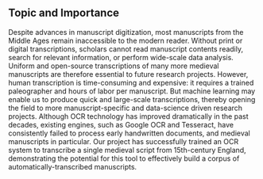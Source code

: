 ## Topic and Importance

Despite advances in manuscript digitization, most manuscripts from the Middle Ages remain inaccessible to the modern reader. Without print or digital transcriptions, scholars cannot read manuscript contents readily, search for relevant information, or perform wide-scale data analysis. Uniform and open-source transcriptions of many more medieval manuscripts are therefore essential to future research projects. However, human transcription is time-consuming and expensive: it requires a trained paleographer and hours of labor per manuscript. But machine learning may enable us to produce quick and large-scale transcriptions, thereby opening the field to more manuscript-specific and data-science driven research projects. Although OCR technology has improved dramatically in the past decades, existing engines, such as Google OCR and Tesseract, have consistently failed to process early handwritten documents, and medieval manuscripts in particular. Our project has successfully trained an OCR system to transcribe a single medieval script from 15th-century England, demonstrating the potential for this tool to effectively build a corpus of automatically-transcribed manuscripts. 
